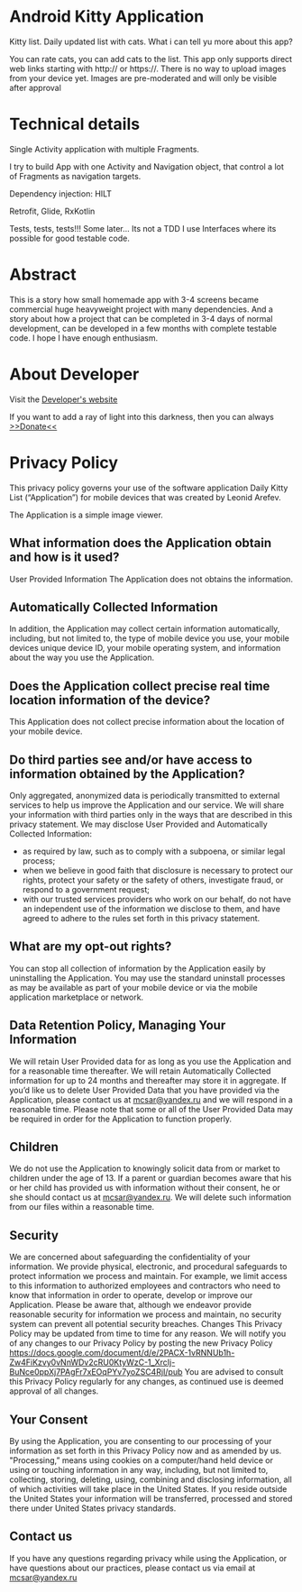 # Android Kitty Application
Kitty list. Daily updated list with cats. What i can tell yu more about this app?

You can rate cats, you can add cats to the list. This app only supports direct web links starting with http:// or https://. There is no way to upload images from your device yet. Images are pre-moderated and will only be visible after approval

# Technical details
Single Activity application with multiple Fragments. 

I try to build App with one Activity and Navigation object, that control a lot of Fragments as navigation targets.

Dependency injection: HILT

Retrofit, Glide, RxKotlin

Tests, tests, tests!!! Some later... Its not a TDD
I use Interfaces where its possible for good testable code. 

# Abstract
This is a story how small homemade app with 3-4 screens became commercial huge heavyweight project with many dependencies. And a story about how a project that can be completed in 3-4 days of normal development, can be developed in a few months with complete testable code.
I hope I have enough enthusiasm.


# About Developer
Visit the [Developer's website](https://wtf-dev.ru/)

If you want to add a ray of light into this darkness, then you can always [>>Donate<<](https://paypal.me/LeonidDonate)

# Privacy Policy
This privacy policy governs your use of the software application Daily Kitty List (“Application”) for mobile devices that was created by Leonid Arefev.

The Application is a simple image viewer. 
## What information does the Application obtain and how is it used?
User Provided Information
The Application does not obtains the information.
## Automatically Collected Information
In addition, the Application may collect certain information automatically, including, but not limited to, the type of mobile device you use, your mobile devices unique device ID, your mobile operating system, and information about the way you use the Application. 
## Does the Application collect precise real time location information of the device?
This Application does not collect precise information about the location of your mobile device. 
## Do third parties see and/or have access to information obtained by the Application?
Only aggregated, anonymized data is periodically transmitted to external services to help us improve the Application and our service. We will share your information with third parties only in the ways that are described in this privacy statement.
We may disclose User Provided and Automatically Collected Information:
- as required by law, such as to comply with a subpoena, or similar legal process;
- when we believe in good faith that disclosure is necessary to protect our rights, protect your safety or the safety of others, investigate fraud, or respond to a government request;
- with our trusted services providers who work on our behalf, do not have an independent use of the information we disclose to them, and have agreed to adhere to the rules set forth in this privacy statement.


## What are my opt-out rights?
You can stop all collection of information by the Application easily by uninstalling the Application. You may use the standard uninstall processes as may be available as part of your mobile device or via the mobile application marketplace or network.
## Data Retention Policy, Managing Your Information
We will retain User Provided data for as long as you use the Application and for a reasonable time thereafter. We will retain Automatically Collected information for up to 24 months and thereafter may store it in aggregate. If you’d like us to delete User Provided Data that you have provided via the Application, please contact us at mcsar@yandex.ru and we will respond in a reasonable time. Please note that some or all of the User Provided Data may be required in order for the Application to function properly.
## Children
We do not use the Application to knowingly solicit data from or market to children under the age of 13. If a parent or guardian becomes aware that his or her child has provided us with information without their consent, he or she should contact us at mcsar@yandex.ru. We will delete such information from our files within a reasonable time.
## Security
We are concerned about safeguarding the confidentiality of your information. We provide physical, electronic, and procedural safeguards to protect information we process and maintain. For example, we limit access to this information to authorized employees and contractors who need to know that information in order to operate, develop or improve our Application. Please be aware that, although we endeavor provide reasonable security for information we process and maintain, no security system can prevent all potential security breaches.
Changes
This Privacy Policy may be updated from time to time for any reason. We will notify you of any changes to our Privacy Policy by posting the new Privacy Policy 
https://docs.google.com/document/d/e/2PACX-1vRNNUb1h-Zw4FiKzvy0vNnWDv2cRU0KtyWzC-1_XrcIj-BuNce0ppXj7PAgFr7xEOqPYv7yoZSC4RjI/pub
You are advised to consult this Privacy Policy regularly for any changes, as continued use is deemed approval of all changes.
## Your Consent
By using the Application, you are consenting to our processing of your information as set forth in this Privacy Policy now and as amended by us. "Processing,” means using cookies on a computer/hand held device or using or touching information in any way, including, but not limited to, collecting, storing, deleting, using, combining and disclosing information, all of which activities will take place in the United States. If you reside outside the United States your information will be transferred, processed and stored there under United States privacy standards. 
## Contact us
If you have any questions regarding privacy while using the Application, or have questions about our practices, please contact us via email at mcsar@yandex.ru
